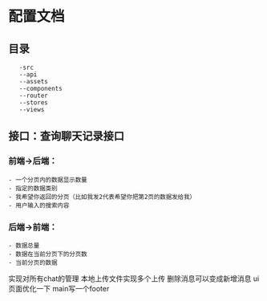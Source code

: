 # 配置文档
  ## 目录
       -src
       --api
       --assets
       --components
       --router
       --stores
       --views


  ## 接口：查询聊天记录接口
  ### 前端->后端：
    - 一个分页内的数据显示数量
    - 指定的数据类别
    - 我希望你返回的分页（比如我发2代表希望你把第2页的数据发给我）
    - 用户输入的搜索内容

  ### 后端->前端：
    - 数据总量
    - 数据在当前分页下的分页数
    - 当前分页的数据


  实现对所有chat的管理
  本地上传文件实现多个上传
  删除消息可以变成新增消息
  ui页面优化一下 main写一个footer



